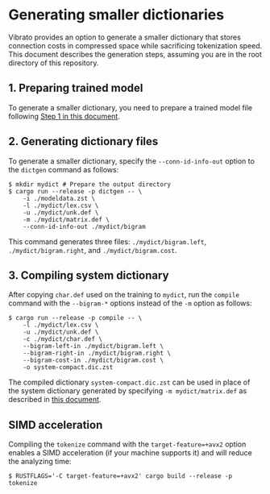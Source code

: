 # Generating smaller dictionaries

Vibrato provides an option to generate a smaller dictionary that stores connection costs in compressed space
while sacrificing tokenization speed.
This document describes the generation steps, assuming you are in the root directory of this repository.

## 1. Preparing trained model

To generate a smaller dictionary, you need to prepare a trained model file following [Step 1 in this document](./train.md#1-training).

## 2. Generating dictionary files

To generate a smaller dictionary, specify the `--conn-id-info-out` option to the `dictgen` command as follows:

```shell
$ mkdir mydict # Prepare the output directory
$ cargo run --release -p dictgen -- \
    -i ./modeldata.zst \
    -l ./mydict/lex.csv \
    -u ./mydict/unk.def \
    -m ./mydict/matrix.def \
    --conn-id-info-out ./mydict/bigram
```

This command generates three files: `./mydict/bigram.left`, `./mydict/bigram.right`, and `./mydict/bigram.cost`.

## 3. Compiling system dictionary

After copying `char.def` used on the training to `mydict`,
run the `compile` command with the `--bigram-*` options instead of the `-m` option as follows:

```shell
$ cargo run --release -p compile -- \
    -l ./mydict/lex.csv \
    -u ./mydict/unk.def \
    -c ./mydict/char.def \
    --bigram-left-in ./mydict/bigram.left \
    --bigram-right-in ./mydict/bigram.right \
    --bigram-cost-in ./mydict/bigram.cost \
    -o system-compact.dic.zst
```

The compiled dictionary `system-compact.dic.zst` can be used in place of
the system dictionary generated by specifying `-m mydict/matrix.def`
as described in [this document](./train.md).

## SIMD acceleration

Compiling the `tokenize` command with the `target-feature=+avx2` option enables a SIMD acceleration (if your machine supports it) and will reduce the analyzing time:

```shell
$ RUSTFLAGS='-C target-feature=+avx2' cargo build --release -p tokenize
```

